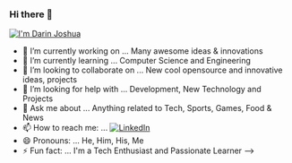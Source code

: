 ### Hi there 👋 
[![I'm Darin Joshua](https://res.cloudinary.com/darin-joshua/image/upload/v1597519821/EnhanceLinkedinBanner_2_o96nrs.png)](https://www.google.com)


- 🔭 I’m currently working on ... Many awesome ideas & innovations
- 🌱 I’m currently learning ... Computer Science and Engineering 
- 👯 I’m looking to collaborate on ... New cool opensource and innovative ideas, projects
- 🤔 I’m looking for help with ... Development, New Technology and Projects
- 💬 Ask me about ... Anything related to Tech, Sports, Games, Food & News
- 📫 How to reach me: ... <a href="https://www.linkedin.com/in/darin-joshua-d"><img src="https://img.shields.io/badge/LinkedIn--_.svg?style=social&logo=linkedin" alt="LinkedIn"></a>
- 😄 Pronouns: ... He, Him, His, Me
- ⚡ Fun fact: ... I'm a Tech Enthusiast and Passionate Learner
-->
